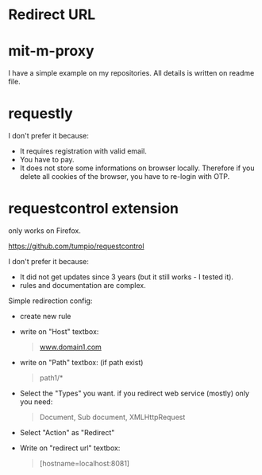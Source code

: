 # Redirect URL

# mit-m-proxy
I have a simple example on my repositories. All details is written on readme file.

# requestly
I don't prefer it because:

- It requires registration with valid email.
- You have to pay.
- It does not store some informations on browser locally. Therefore if you delete all cookies of the browser, you have to re-login with OTP.

# requestcontrol extension
only works on Firefox.

https://github.com/tumpio/requestcontrol

I don't prefer it because:

- It did not get updates since 3 years (but it still works - I tested it).
- rules and documentation are complex.

Simple redirection config:

- create new rule

- write on "Host" textbox:

  > www.domain1.com

- write on "Path" textbox: (if path exist)

  > path1/*

- Select the "Types" you want. if you redirect web service (mostly) only you need:

  > Document, Sub document, XMLHttpRequest

- Select "Action" as "Redirect"

- Write on "redirect url" textbox:

  > [hostname=localhost:8081]
